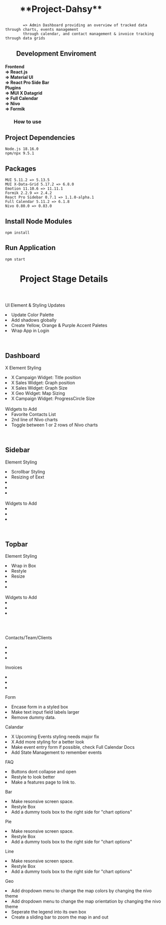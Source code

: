 <h1>
<ul><b>
**Project-Dahsy**
</b></ul>
</h1>

###

            => Admin Dashboard providing an overview of tracked data through charts, events management 
            through calendar, and contact management & invoice tracking through data grids

<h2>
<ul><b>Development Enviroment</b></ul>
</h2>

<h4>
    Frontend<br>
        => React.js<br>
        => Material UI<br>
        => React Pro Side Bar<br>
    Plugins<br>
        => MUI X Datagrid<br>
        => Full Calendar<br>
        => Nivo<br>
        => Formik<br>
</h4>

<h3>
<ul><b>How to use</b></ul>
</h3>

## **Project Dependencies**

    Node.js 18.16.0
    npm/npx 9.5.1

## Packages

    MUI 5.11.2 => 5.13.5
    MUI X-Data-Grid 5.17.2 => 6.8.0
    Emotion 11.10.6 => 11.11.1
    Formik 2.2.9 => 2.4.2
    React Pro Sidebar 0.7.1 => 1.1.0-alpha.1
    Full Calendar 5.11.2 => 6.1.8
    Nivo 0.80.0 => 0.83.0

## Install Node Modules

    npm install

## Run Application

    npm start

<h1>
<ul><b>Project Stage Details</b></ul>
</h1>

<br>
<p>UI Element & Styling Updates<br>
    <list>
        <li>Update Color Palette</li>
        <li>Add shadows globally</li>
        <li>Create Yellow, Orange & Purple Accent Paletes</li>
        <li>Wrap App in Login</li>
    </list>
</p>
<br>
<h2>Dashboard</h2>
<p>X Element Styling<br>
    <list>
        <li>X Campaign Widget: Title position</li>
        <li>X Sales Widget: Graph position</li>
        <li>X Sales Widget: Graph Size</li>
        <li>X Geo Widget: Map Sizing</li>
        <li>X Campaign Widget: ProgressCircle Size</li>
    </list>
    <br>Widgets to Add<br>
    <list>
        <li>Favorite Contacts List</li>
        <li>2nd line of Nivo charts</li>
        <li>Toggle between 1 or 2 rows of Nivo charts</li>
    </list>
</p>
<br>
<h2>Sidebar</h2>
<p>Element Styling<br>
    <list>
        <li>Scrollbar Styling</li>
        <li>Resizing of Eext</li>
        <li></li>
        <li></li>
        <li></li>
    </list>
    <br>Widgets to Add<br>
    <list>
        <li></li>
        <li></li>
        <li></li>
    </list>
</p>
<br>
<h2>Topbar</h2>
<p>Element Styling<br>
    <list>
        <li>Wrap in Box</li>
        <li>Restyle</li>
        <li>Resize</li>
        <li></li>
        <li></li>
    </list>
    <br>Widgets to Add<br>
    <list>
        <li></li>
        <li></li>
        <li></li>
    </list>
</p>
<br>
<br>
<p>Contacts/Team/Clients<br>
    <list>
        <li></li>
        <li></li>
        <li></li>
    </list>
</p>
<p>Invoices<br>
    <list>
        <li></li>
        <li></li>
        <li></li>
    </list>
</p>
<p>Form<br>
    <list>
        <li>Encase form in a styled box</li>
        <li>Make text input field labels larger</li>
        <li>Remove dummy data.</li>
    </list>
</p>
<p>Calandar<br>
    <list>
        <li>X Upcoming Events styling needs major fix</li>
        <li>X Add more styling for a better look</li>
        <li>Make event entry form if possible, check Full Calendar Docs</li>
        <li>Add State Management to remember events</li>
    </list>
</p>
<p>FAQ<br>
    <list>
        <li>Buttons dont collapse and open</li>
        <li>Restyle to look better</li>
        <li>Make a features page to link to.</li>
    </list>
</p>
<p>Bar<br>
    <list>
        <li>Make resonsive screen space.</li>
        <li>Restyle Box</li>
        <li>Add a dummy tools box to the right side for "chart options"</li>
    </list>
</p>
<p>Pie<br>
    <list>
        <li>Make resonsive screen space.</li>
        <li>Restyle Box</li>
        <li>Add a dummy tools box to the right side for "chart options"</li>
    </list>
</p>
<p>Line<br>
    <list>
        <li>Make resonsive screen space.</li>
        <li>Restyle Box</li>
        <li>Add a dummy tools box to the right side for "chart options"</li>
    </list>
</p>
<p>Geo<br>
    <list>
        <li>Add dropdown menu to change the map colors by changing the nivo theme</li>
        <li>Add dropdown menu to change the map orientation by changing the nivo theme</li>
        <li>Seperate the legend into its own box</li>
        <li>Create a sliding bar to zoom the map in and out</li>
    </list>
</p>
